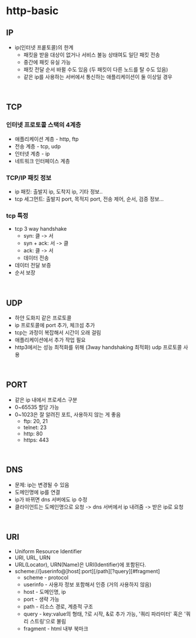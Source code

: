 # http-basic

## IP

- ip(인터넷 프롵토콜)의 한계
  - 패킷을 받을 대상이 없거나 서비스 불능 상태여도 일단 패킷 전송
  - 중간에 패킷 유실 가능
  - 패킷 전달 순서 바뀔 수도 있음 (두 패킷이 다른 노드를 탈 수도 있음)
  - 같은 ip를 사용하는 서버에서 통신하는 애플리케이션이 둘 이상일 경우

<br>

## TCP

### 인터넷 프로토콜 스택의 4계층
- 애플리케이션 계층 - http, ftp
- 전송 계층 - tcp, udp
- 인터넷 계층 - ip
- 네트워크 인터페이스 계층

### TCP/IP 패킷 정보
- ip 패킷: 출발지 ip, 도착지 ip, 기타 정보..
- tcp 세그먼트: 출발지 port, 목적지 port, 전송 제어, 순서, 검증 정보...

### tcp 특정
- tcp 3 way handshake
  - syn: 클 -> 서
  - syn + ack: 서 -> 클
  - ack: 클 -> 서
  - 데이터 전송
- 데이터 전달 보증
- 순서 보장

<br>

## UDP

- 하얀 도화지 같은 프로토콜
- ip 프로토콜에 port 추가, 체크섬 추가
- tcp는 과정이 복잡해서 시간이 오래 걸림
- 애플리케이션에서 추가 작업 필요
- http3에서는 성능 최적화를 위해 (3way handshaking 최적화) udp 프로토콜 사용

<br>

## PORT
- 같은 ip 내에서 프로세스 구분
- 0~65535 할당 가능
- 0~1023은 잘 알려진 포트, 사용하지 않는 게 좋음
  - ftp: 20, 21
  - telnet: 23
  - http: 80
  - https: 443

<br>

## DNS
- 문제: ip는 변경될 수 있음
- 도메인명에 ip를 연결
- ip가 바뀌면 dns 서버에도 ip 수정
- 클라이언트는 도메인명으로 요청 -> dns 서버에서 ip 내려줌 -> 받은 ip로 요청

<br>

## URI

- Uniform Resource Identifier
- URI, URL, URN
- URL(Locator), URN(Name)은 URI(Identifier)에 포함된다.
- scheme://[userinfo@]host[:port][/path][?query][#fragment]
  - scheme - protocol
  - userinfo - 사용자 정보 포함해서 인증 (거의 사용하지 않음)
  - host - 도메인명, ip
  - port - 생략 가능
  - path - 리소스 경로, 계층적 구조
  - query - key:value의 형태, ?로 시작, &로 추가 가능, '쿼리 파라미터' 혹은 '쿼리 스트링'으로 불림
  - fragment - html 내부 북마크